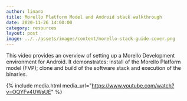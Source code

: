 ```yaml
---
author: linaro
title: Morello Platform Model and Android stack walkthrough
date: 2020-11-26 14:00:00
category: resources
layout: post
image: ../../assets/images/content/morello-stack-guide-cover.png
---
```


This video provides an overview of setting up a Morello Development environment for Android. It demonstrates: install of the Morello Platform model (FVP); clone and build of the software stack and execution of the binaries.

{% include media.html media_url="https://www.youtube.com/watch?v=OQYFv4UWsUE" %}
